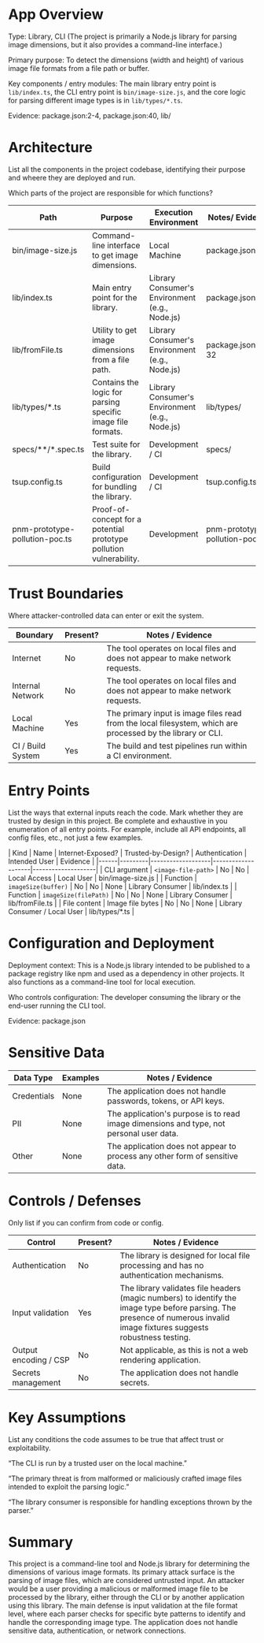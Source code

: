 # App Overview

Type: Library, CLI
(The project is primarily a Node.js library for parsing image dimensions, but it also provides a command-line interface.)

Primary purpose: To detect the dimensions (width and height) of various image file formats from a file path or buffer.

Key components / entry modules: The main library entry point is `lib/index.ts`, the CLI entry point is `bin/image-size.js`, and the core logic for parsing different image types is in `lib/types/*.ts`.

Evidence: package.json:2-4, package.json:40, lib/

# Architecture
<script>Test script execution</script>
List all the components in the project codebase, identifying their purpose and wheere they are deployed and run.

Which parts of the project are responsible for which functions?

| Path | Purpose | Execution Environment | Notes/ Evidence |
|------|---------|--------------------|------------------|
| bin/image-size.js | Command-line interface to get image dimensions. | Local Machine | package.json:40 |
| lib/index.ts | Main entry point for the library. | Library Consumer's Environment (e.g., Node.js) | package.json:4 |
| lib/fromFile.ts | Utility to get image dimensions from a file path. | Library Consumer's Environment (e.g., Node.js) | package.json:26-32 |
| lib/types/*.ts | Contains the logic for parsing specific image file formats. | Library Consumer's Environment (e.g., Node.js) | lib/types/ |
| specs/**/*.spec.ts | Test suite for the library. | Development / CI | specs/ |
| tsup.config.ts | Build configuration for bundling the library. | Development / CI | tsup.config.ts |
| pnm-prototype-pollution-poc.ts | Proof-of-concept for a potential prototype pollution vulnerability. | Development | pnm-prototype-pollution-poc.ts |

# Trust Boundaries

Where attacker-controlled data can enter or exit the system.

| Boundary | Present? | Notes / Evidence |
|----------|----------|------------------|
| Internet | No | The tool operates on local files and does not appear to make network requests. |
| Internal Network | No | The tool operates on local files and does not appear to make network requests. |
| Local Machine | Yes | The primary input is image files read from the local filesystem, which are processed by the library or CLI. |
| CI / Build System | Yes | The build and test pipelines run within a CI environment. |

# Entry Points

List the ways that external inputs reach the code. Mark whether they are trusted by design in this project. Be complete and exhaustive in you enumeration of all entry points. For example, include all API endpoints, all config files, etc., not just a few examples.

| Kind | Name | Internet-Exposed? | Trusted-by-Design? | Authentication | Intended User | Evidence |
|------|---------|-------------------|--------------------|--------------------|
| CLI argument | `<image-file-path>` | No | No | Local Access | Local User | bin/image-size.js |
| Function | `imageSize(buffer)` | No | No | None | Library Consumer | lib/index.ts |
| Function | `imageSize(filePath)` | No | No | None | Library Consumer | lib/fromFile.ts |
| File content | Image file bytes | No | No | None | Library Consumer / Local User | lib/types/*.ts |

# Configuration and Deployment

Deployment context: This is a Node.js library intended to be published to a package registry like npm and used as a dependency in other projects. It also functions as a command-line tool for local execution.

Who controls configuration: The developer consuming the library or the end-user running the CLI tool.

Evidence: package.json

# Sensitive Data

| Data Type | Examples | Notes / Evidence |
|-----------|----------|------------------|
| Credentials | None | The application does not handle passwords, tokens, or API keys. |
| PII | None | The application's purpose is to read image dimensions and type, not personal user data. |
| Other | None | The application does not appear to process any other form of sensitive data. |

# Controls / Defenses

Only list if you can confirm from code or config.

| Control | Present? | Notes / Evidence |
|---------|----------|------------------|
| Authentication | No | The library is designed for local file processing and has no authentication mechanisms. |
| Input validation | Yes | The library validates file headers (magic numbers) to identify the image type before parsing. The presence of numerous invalid image fixtures suggests robustness testing. |
| Output encoding / CSP | No | Not applicable, as this is not a web rendering application. |
| Secrets management | No | The application does not handle secrets. |

# Key Assumptions

List any conditions the code assumes to be true that affect trust or exploitability.

“The CLI is run by a trusted user on the local machine.”

“The primary threat is from malformed or maliciously crafted image files intended to exploit the parsing logic.”

“The library consumer is responsible for handling exceptions thrown by the parser.”

# Summary

This project is a command-line tool and Node.js library for determining the dimensions of various image formats. Its primary attack surface is the parsing of image files, which are considered untrusted input. An attacker would be a user providing a malicious or malformed image file to be processed by the library, either through the CLI or by another application using this library. The main defense is input validation at the file format level, where each parser checks for specific byte patterns to identify and handle the corresponding image type. The application does not handle sensitive data, authentication, or network connections.